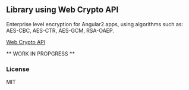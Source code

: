 ## Library using Web Crypto API

Enterprise level encryption for Angular2 apps, using algorithms such as: AES-CBC, AES-CTR, AES-GCM, RSA-OAEP.

[Web Crypto API](https://developer.mozilla.org/en-US/docs/Web/API/Web_Crypto_API)

** WORK IN PROPGRESS **

### License

MIT